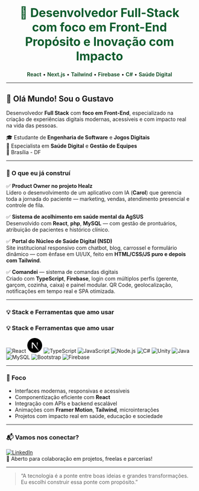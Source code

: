 <h1 align="center" style="color:#0F5C2D; font-size: 32px;">
  🚀 <strong>Desenvolvedor Full-Stack com foco em Front-End Propósito e Inovação com Impacto</strong>
</h1>

<p align="center">
  <strong style="color:#1E5631;">React</strong> • 
  <strong style="color:#1E5631;">Next.js</strong> • 
  <strong style="color:#1E5631;">Tailwind</strong> • 
  <strong style="color:#1E5631;">Firebase</strong> • 
  <strong style="color:#1E5631;">C#</strong> • 
  <strong style="color:#1E5631;">Saúde Digital</strong>
</p>


---

## 👋 Olá Mundo! Sou o Gustavo  

Desenvolvedor **Full Stack** com **foco em Front-End**, especializado na criação de experiências digitais modernas, acessíveis e com impacto real na vida das pessoas.

🎓 Estudante de **Engenharia de Software** e **Jogos Digitais**  
🧠 Especialista em **Saúde Digital** e **Gestão de Equipes**  
📍 Brasília - DF

---

### 🧪 O que eu já construí

✅ **Product Owner no projeto Healz**  
Lidero o desenvolvimento de um aplicativo com IA (**Carol**) que gerencia toda a jornada do paciente — marketing, vendas, atendimento presencial e controle de fila.

✅ **Sistema de acolhimento em saúde mental da AgSUS**  
Desenvolvido com **React**, **php**, **MySQL** — com gestão de prontuários, atribuição de pacientes e histórico clínico.

✅ **Portal do Núcleo de Saúde Digital (NSD)**  
Site institucional responsivo com chatbot, blog, carrossel e formulário dinâmico — com ênfase em UI/UX, feito em **HTML/CSS/JS puro e depois com Tailwind**.

✅ **Comandei** — sistema de comandas digitais  
Criado com **TypeScript**, **Firebase**, login com múltiplos perfis (gerente, garçom, cozinha, caixa) e painel modular. QR Code, geolocalização, notificações em tempo real e SPA otimizada.

---

### 💡 Stack e Ferramentas que amo usar

<h3>💡 Stack e Ferramentas que amo usar</h3>

<p align="left">
  <img src="https://cdn.jsdelivr.net/gh/devicons/devicon/icons/react/react-original.svg" width="40" title="React" />
  <img src="https://raw.githubusercontent.com/devicons/devicon/master/icons/nextjs/nextjs-original.svg" width="40" title="Next.js" />
  <img src="https://cdn.jsdelivr.net/gh/devicons/devicon/icons/typescript/typescript-original.svg" width="40" title="TypeScript" />
  <img src="https://cdn.jsdelivr.net/gh/devicons/devicon/icons/javascript/javascript-original.svg" width="40" title="JavaScript" />
  <img src="https://cdn.jsdelivr.net/gh/devicons/devicon/icons/nodejs/nodejs-original.svg" width="40" title="Node.js" />
  <img src="https://cdn.jsdelivr.net/gh/devicons/devicon/icons/csharp/csharp-original.svg" width="40" title="C#" />
  <img src="https://cdn.jsdelivr.net/gh/devicons/devicon/icons/unity/unity-original.svg" width="40" title="Unity" />
  <img src="https://cdn.jsdelivr.net/gh/devicons/devicon/icons/java/java-original.svg" width="40" title="Java" />
  <img src="https://cdn.jsdelivr.net/gh/devicons/devicon/icons/mysql/mysql-original.svg" width="40" title="MySQL" />
  <img src="https://cdn.jsdelivr.net/gh/devicons/devicon/icons/bootstrap/bootstrap-original.svg" width="40" title="Bootstrap" />
  <img src="https://cdn.jsdelivr.net/gh/devicons/devicon/icons/firebase/firebase-plain.svg" width="40" title="Firebase" />
</p>


---

### 🎯 Foco

- Interfaces modernas, responsivas e acessíveis  
- Componentização eficiente com **React**  
- Integração com APIs e backend escalável  
- Animações com **Framer Motion**, **Tailwind**, microinterações  
- Projetos com impacto real em saúde, educação e sociedade

---

### 📬 Vamos nos conectar?

[![LinkedIn](https://img.shields.io/badge/-LinkedIn-0077B5?style=flat-square&logo=linkedin&logoColor=white)](https://www.linkedin.com/in/gustavorodriguesoliveira/)  
💌 Aberto para colaboração em projetos, freelas e parcerias!

---

> “A tecnologia é a ponte entre boas ideias e grandes transformações. Eu escolhi construir essa ponte com propósito.”

